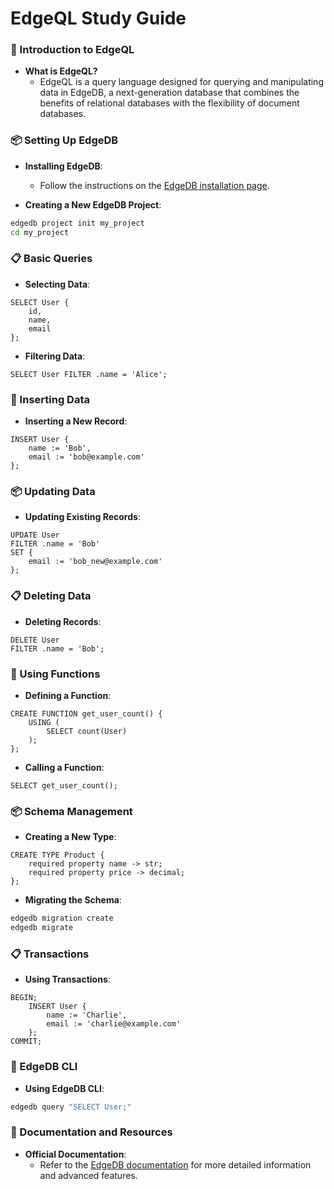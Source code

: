 # EdgeQL Study Guide

### 📄 Introduction to EdgeQL
- **What is EdgeQL?**
  - EdgeQL is a query language designed for querying and manipulating data in EdgeDB, a next-generation database that combines the benefits of relational databases with the flexibility of document databases.

### 📦 Setting Up EdgeDB
- **Installing EdgeDB**:
  - Follow the instructions on the [EdgeDB installation page](https://www.edgedb.com/docs/installation).

- **Creating a New EdgeDB Project**:
```bash
edgedb project init my_project
cd my_project
```

### 📋 Basic Queries
- **Selecting Data**:
```edgeql
SELECT User {
    id,
    name,
    email
};
```

- **Filtering Data**:
```edgeql
SELECT User FILTER .name = 'Alice';
```

### 🔄 Inserting Data
- **Inserting a New Record**:
```edgeql
INSERT User {
    name := 'Bob',
    email := 'bob@example.com'
};
```

### 📦 Updating Data
- **Updating Existing Records**:
```edgeql
UPDATE User
FILTER .name = 'Bob'
SET {
    email := 'bob_new@example.com'
};
```

### 📋 Deleting Data
- **Deleting Records**:
```edgeql
DELETE User
FILTER .name = 'Bob';
```

### 🔄 Using Functions
- **Defining a Function**:
```edgeql
CREATE FUNCTION get_user_count() {
    USING (
        SELECT count(User)
    );
};
```

- **Calling a Function**:
```edgeql
SELECT get_user_count();
```

### 📦 Schema Management
- **Creating a New Type**:
```edgeql
CREATE TYPE Product {
    required property name -> str;
    required property price -> decimal;
};
```

- **Migrating the Schema**:
```bash
edgedb migration create
edgedb migrate
```

### 📋 Transactions
- **Using Transactions**:
```edgeql
BEGIN;
    INSERT User {
        name := 'Charlie',
        email := 'charlie@example.com'
    };
COMMIT;
```

### 🔄 EdgeDB CLI
- **Using EdgeDB CLI**:
```bash
edgedb query "SELECT User;"
```

### 📜 Documentation and Resources
- **Official Documentation**:
  - Refer to the [EdgeDB documentation](https://www.edgedb.com/docs) for more detailed information and advanced features.
